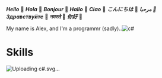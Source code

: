 ***Hello***            👋
***Hola***             👋
***Bonjour***          👋
***Hallo***            👋
***Ciao***             👋
***こんにちは***        👋
***مرحبا         👋***
***Здравствуйте***     👋
***नमस्ते***             👋
***你好***              👋


My name is Alex, and I'm a programmr (sadly)..![c#](https://github.com/user-attachments/assets/1191c33b-b6b2-41d8-a33a-93b471cdbc4c)



# Skills
![Uploading c#.svg…]()

